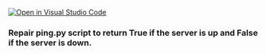[![Open in Visual Studio Code](https://classroom.github.com/assets/open-in-vscode-c66648af7eb3fe8bc4f294546bfd86ef473780cde1dea487d3c4ff354943c9ae.svg)](https://classroom.github.com/online_ide?assignment_repo_id=7924740&assignment_repo_type=AssignmentRepo)
### Repair ping.py script to return True if the server is up and False if the server is down.
